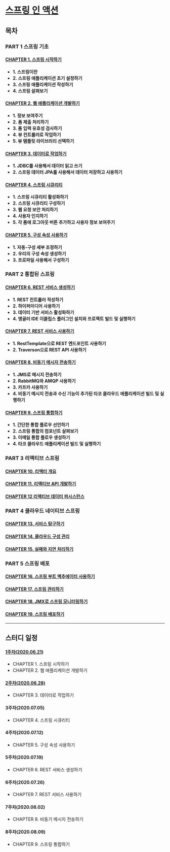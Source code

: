 # [스프링 인 액션](http://www.kyobobook.co.kr/product/detailViewKor.laf?mallGb=KOR&ejkGb=KOR&linkClass=&barcode=9791190665186)

## 목차
### PART 1 스프링 기초
#### [CHAPTER 1. 스프링 시작하기](/../part1/chapter1-2.md)
- **1. 스프링이란**
- **2. 스프링 애플리케이션 초기 설정하기**
- **3. 스프링 애플리케이션 작성하기**
- **4. 스프링 살펴보기**

#### [CHAPTER 2. 웹 애플리케이션 개발하기]()
- **1. 정보 보여주기**
- **2. 폼 제출 처리하기**
- **3. 폼 입력 유효성 검사하기**
- **4. 뷰 컨트롤러로 작업하기**
- **5. 뷰 템플릿 라이브러리 선택하기**

#### [CHAPTER 3. 데이터로 작업하기]()
- **1. JDBC를 사용해서 데이터 읽고 쓰기**
- **2. 스프링 데이터 JPA를 사용해서 데이터 저장하고 사용하기**

#### [CHAPTER 4. 스프링 시큐리티]()
- **1. 스프링 시큐리티 활성화하기**
- **2. 스프링 시큐리티 구성하기**
- **3. 웹 요청 보안 처리하기**
- **4. 사용자 인지하기**
- **5. 각 폼에 로그아웃 버튼 추가하고 사용자 정보 보여주기**

#### [CHAPTER 5. 구성 속성 사용하기]()
- **1. 자동-구성 세부 조정하기**
- **2. 우리의 구성 속성 생성하기**
- **3. 프로파일 사용해서 구성하기**

### PART 2 통합된 스프링
#### [CHAPTER 6. REST 서비스 생성하기]()
- **1. REST 컨트롤러 작성하기**
- **2. 하이퍼미디어 사용하기**
- **3. 데이터 기반 서비스 활성화하기**
- **4. 앵귤러 IDE 이클립스 플러그인 설치와 프로젝트 빌드 및 실행하기**

#### [CHAPTER 7. REST 서비스 사용하기]()
- **1. RestTemplate으로 REST 엔드포인트 사용하기**
- **2. Traverson으로 REST API 사용하기**

#### [CHAPTER 8. 비동기 메시지 전송하기]()
- **1. JMS로 메시지 전송하기**
- **2. RabbitMQ와 AMQP 사용하기**
- **3. 카프카 사용하기**
- **4. 비동기 메시지 전송과 수신 기능이 추가된 타코 클라우드 애플리케이션 빌드 및 실행하기**

#### [CHAPTER 9. 스프링 통합하기]()
- **1. 간단한 통합 플로우 선언하기**
- **2. 스프링 통합의 컴포넌트 살펴보기**
- **3. 이메일 통합 플로우 생성하기**
- **4. 타코 클라우드 애플리케이션 빌드 및 실행하기**

### PART 3 리액티브 스프링
#### [CHAPTER 10. 리액터 개요]()
#### [CHAPTER 11. 리액티브 API 개발하기]()
#### [CHAPTER 12 리액티브 데이터 퍼시스턴스]()

### PART 4 클라우드 네이티브 스프링
#### [CHAPTER 13. 서비스 탐구하기]()
#### [CHAPTER 14. 클라우드 구성 관리]()
#### [CHAPTER 15. 실패와 지연 처리하기]()

### PART 5 스프링 배포
#### [CHAPTER 16. 스프링 부트 액추에이터 사용하기]()
#### [CHAPTER 17. 스프링 관리하기]()
#### [CHAPTER 18. JMX로 스프링 모니터링하기]()
#### [CHAPTER 19. 스프링 배포하기]()

---

## 스터디 일정
#### [1주차(2020.06.21)](https://github.com/WeareSoft/wwl/blob/master/SpringInAction/contents/chapter1-2.md)
- CHAPTER 1. 스프링 시작하기
- CHAPTER 2. 웹 애플리케이션 개발하기

#### [2주차(2020.06.28)](https://github.com/WeareSoft/wwl/blob/master/SpringInAction/contents/chapter3.md)
- CHAPTER 3. 데이터로 작업하기

#### 3주차(2020.07.05)
- CHAPTER 4. 스프링 시큐리티

#### 4주차(2020.07.12)
- CHAPTER 5. 구성 속성 사용하기

#### 5주차(2020.07.19)
- CHAPTER 6. REST 서비스 생성하기

#### 6주차(2020.07.26)
- CHAPTER 7. REST 서비스 사용하기

#### 7주차(2020.08.02)
- CHAPTER 8. 비동기 메시지 전송하기

#### 8주차(2020.08.09)
- CHAPTER 9. 스프링 통합하기
